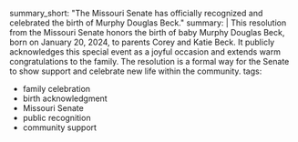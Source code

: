 summary_short: "The Missouri Senate has officially recognized and celebrated the birth of Murphy Douglas Beck."
summary: |
  This resolution from the Missouri Senate honors the birth of baby Murphy Douglas Beck, born on January 20, 2024, to parents Corey and Katie Beck. It publicly acknowledges this special event as a joyful occasion and extends warm congratulations to the family. The resolution is a formal way for the Senate to show support and celebrate new life within the community.
tags:
  - family celebration
  - birth acknowledgment
  - Missouri Senate
  - public recognition
  - community support
